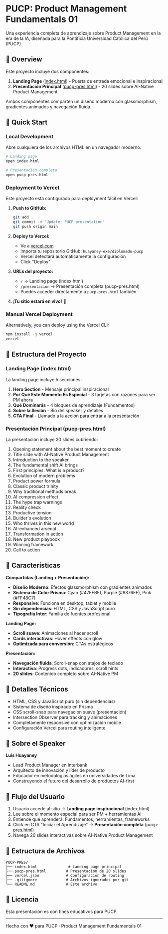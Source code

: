 # PUCP: Product Management Fundamentals 01

Una experiencia completa de aprendizaje sobre Product Management en la era de la IA, diseñada para la Pontificia Universidad Católica del Perú (PUCP).

## 🎯 Overview

Este proyecto incluye dos componentes:

1. **Landing Page** ([index.html](index.html)) - Puerta de entrada emocional e inspiracional
2. **Presentación Principal** ([pucp-pres.html](pucp-pres.html)) - 20 slides sobre AI-Native Product Management

Ambos componentes comparten un diseño moderno con glassmorphism, gradientes animados y navegación fluida.

## 🚀 Quick Start

### Local Development

Abre cualquiera de los archivos HTML en un navegador moderno:

```bash
# Landing page
open index.html

# Presentación completa
open pucp-pres.html
```

### Deployment to Vercel

Este proyecto está configurado para deployment fácil en Vercel:

1. **Push to GitHub:**
   ```bash
   git add .
   git commit -m "Update: PUCP presentation"
   git push origin main
   ```

2. **Deploy to Vercel:**
   - Ve a [vercel.com](https://vercel.com)
   - Importa tu repositorio GitHub: `huayaney-exe/diplomado-pucp`
   - Vercel detectará automáticamente la configuración
   - Click "Deploy"

3. **URLs del proyecto:**
   - `/` → Landing page (index.html)
   - `/presentacion` → Presentación completa (pucp-pres.html)
   - Puedes acceder directamente a `pucp-pres.html` también

4. **¡Tu sitio estará en vivo!** 🎉

### Manual Vercel Deployment

Alternatively, you can deploy using the Vercel CLI:

```bash
npm install -g vercel
vercel
```

## 🎨 Estructura del Proyecto

### Landing Page (index.html)

La landing page incluye 5 secciones:

1. **Hero Section** - Mensaje principal inspiracional
2. **Por Qué Este Momento Es Especial** - 3 tarjetas con razones para ser PM ahora
3. **Qué Dominarás** - 4 bloques de aprendizaje (Fundamentos)
4. **Sobre la Sesión** - Bio del speaker y detalles
5. **CTA Final** - Llamado a la acción para entrar a la presentación

### Presentación Principal (pucp-pres.html)

La presentación incluye 20 slides cubriendo:

1. Opening statement about the best moment to create
2. Title slide with AI-Native Product Management
3. Introduction to the speaker
4. The fundamental shift AI brings
5. First principles: What is a product?
6. Evolution of modern problems
7. Product power formula
8. Classic product trinity
9. Why traditional methods break
10. AI compression effect
11. The hype trap warnings
12. Reality check
13. Productive tension
14. Builder's evolution
15. Who thrives in this new world
16. AI-enhanced arsenal
17. Transformation in action
18. New product playbook
19. Winning framework
20. Call to action

## 🎨 Características

**Compartidas (Landing + Presentación):**
- **Diseño Moderno**: Efectos glassmorphism con gradientes animados
- **Sistema de Color Prisma**: Cyan (#47FFBF), Purple (#8376FF), Pink (#FF48C7)
- **Responsive**: Funciona en desktop, tablet y mobile
- **Sin dependencias**: HTML, CSS y JavaScript puro
- **Tipografía Inter**: Familia de fuentes profesional

**Landing Page:**
- **Scroll suave**: Animaciones al hacer scroll
- **Cards interactivas**: Hover effects con glow
- **Optimizada para conversión**: CTAs estratégicos

**Presentación:**
- **Navegación fluida**: Scroll-snap con atajos de teclado
- **Interactiva**: Progress dots, indicadores, scroll hints
- **20 slides**: Contenido completo sobre AI-Native PM

## 🔧 Detalles Técnicos

- HTML, CSS y JavaScript puro (sin dependencias)
- Sistema de diseño inspirado en Prisma
- CSS scroll-snap para navegación suave (presentación)
- Intersection Observer para tracking y animaciones
- Completamente responsive con optimización mobile
- Configuración Vercel para routing inteligente

## 🎤 Sobre el Speaker

**Luis Huayaney**
- Lead Product Manager en Interbank
- Arquitecto de innovación y líder de producto
- Educador en metodologías ágiles en universidades de Lima
- Construyendo el futuro del desarrollo de productos AI-first

## 🚀 Flujo del Usuario

1. Usuario accede al sitio → **Landing page inspiracional** (index.html)
2. Lee sobre el momento especial para ser PM + herramientas AI
3. Entiende qué aprenderá: Fundamentos, herramientas, frameworks
4. Click en CTA "Iniciar el Aprendizaje" → **Presentación completa** (pucp-pres.html)
5. Navega 20 slides interactivas sobre AI-Native Product Management

## 📂 Estructura de Archivos

```
PUCP-PRES/
├── index.html              # Landing page principal
├── pucp-pres.html         # Presentación de 20 slides
├── vercel.json            # Configuración de routing
├── .gitignore             # Archivos ignorados por git
└── README.md              # Este archivo
```

## 📝 Licencia

Esta presentación es con fines educativos para PUCP.

---

Hecho con ❤️ para PUCP · Product Management Fundamentals 01
